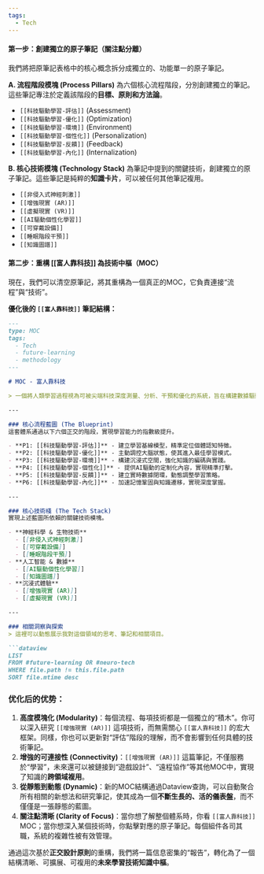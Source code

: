 ```yaml
---
tags:
  - Tech
---
```

#### **第一步：創建獨立的原子筆記（關注點分離）**

我們將把原筆記表格中的核心概念拆分成獨立的、功能單一的原子筆記。

**A. 流程階段模塊 (Process Pillars)**
為六個核心流程階段，分別創建獨立的筆記。這些筆記專注於定義該階段的**目標、原則和方法論**。
*   `[[科技驅動學習-評估]]` (Assessment)
*   `[[科技驅動學習-優化]]` (Optimization)
*   `[[科技驅動學習-環境]]` (Environment)
*   `[[科技驅動學習-個性化]]` (Personalization)
*   `[[科技驅動學習-反饋]]` (Feedback)
*   `[[科技驅動學習-內化]]` (Internalization)

**B. 核心技術模塊 (Technology Stack)**
為筆記中提到的關鍵技術，創建獨立的原子筆記。這些筆記是純粹的**知識卡片**，可以被任何其他筆記複用。
*   `[[非侵入式神經刺激]]`
*   `[[增強現實 (AR)]]`
*   `[[虛擬現實 (VR)]]`
*   `[[AI驅動個性化學習]]`
*   `[[可穿戴設備]]`
*   `[[睡眠階段干預]]`
*   `[[知識圖譜]]`

#### **第二步：重構 [[富人靠科技]] 為技術中樞（MOC）**

現在，我們可以清空原筆記，將其重構為一個真正的MOC，它負責連接“流程”與“技術”。

**優化後的 `[[富人靠科技]]` 筆記結構：**

```md
---
type: MOC
tags:
  - Tech
  - future-learning
  - methodology
---

# MOC - 富人靠科技

> 一個將人類學習過程視為可被尖端科技深度測量、分析、干預和優化的系統，旨在構建數據驅動、技術增強、高度個性化的學習加速器。

---

### 核心流程藍圖 (The Blueprint)
這套體系通過以下六個正交的階段，實現學習能力的指數級提升。

- **P1: [[科技驅動學習-評估]]** - 建立學習基線模型，精準定位個體認知特徵。
- **P2: [[科技驅動學習-優化]]** - 主動調控大腦狀態，使其進入最佳學習模式。
- **P3: [[科技驅動學習-環境]]** - 構建沉浸式空間，強化知識的編碼與實踐。
- **P4: [[科技驅動學習-個性化]]** - 提供AI驅動的定制化內容，實現精準打擊。
- **P5: [[科技驅動學習-反饋]]** - 建立實時數據閉環，動態調整學習策略。
- **P6: [[科技驅動學習-內化]]** - 加速記憶鞏固與知識遷移，實現深度掌握。

---

### 核心技術棧 (The Tech Stack)
實現上述藍圖所依賴的關鍵技術模塊。

- **神經科學 & 生物技術**
  - [[非侵入式神經刺激]]
  - [[可穿戴設備]]
  - [[睡眠階段干預]]
- **人工智能 & 數據**
  - [[AI驅動個性化學習]]
  - [[知識圖譜]]
- **沉浸式體驗**
  - [[增強現實 (AR)]]
  - [[虛擬現實 (VR)]]

---

### 相關洞察與探索
> 這裡可以動態展示我對這個領域的思考、筆記和相關項目。

```dataview
LIST
FROM #future-learning OR #neuro-tech
WHERE file.path != this.file.path
SORT file.mtime desc
```



### 优化后的优势：

1.  **高度模塊化 (Modularity)**：每個流程、每項技術都是一個獨立的“積木”。你可以深入研究 `[[增強現實 (AR)]]` 這項技術，而無需關心 `[[富人靠科技]]` 的宏大框架。同樣，你也可以更新對“評估”階段的理解，而不會影響到任何具體的技術筆記。
2.  **增強的可連接性 (Connectivity)**：`[[增強現實 (AR)]]` 這篇筆記，不僅服務於“學習”，未來還可以被鏈接到“遊戲設計”、“遠程協作”等其他MOC中，實現了知識的**跨領域複用**。
3.  **從靜態到動態 (Dynamic)**：新的MOC結構通過Dataview查詢，可以自動聚合所有相關的新想法和研究筆記，使其成為一個**不斷生長的、活的儀表盤**，而不僅僅是一張靜態的藍圖。
4.  **關注點清晰 (Clarity of Focus)**：當你想了解整個體系時，你看 `[[富人靠科技]]` MOC；當你想深入某個技術時，你點擊對應的原子筆記。每個組件各司其職，系統的複雜性被有效管理。

通過這次基於**正交設計原則**的重構，我們將一篇信息密集的“報告”，轉化為了一個結構清晰、可擴展、可複用的**未來學習技術知識中樞**。